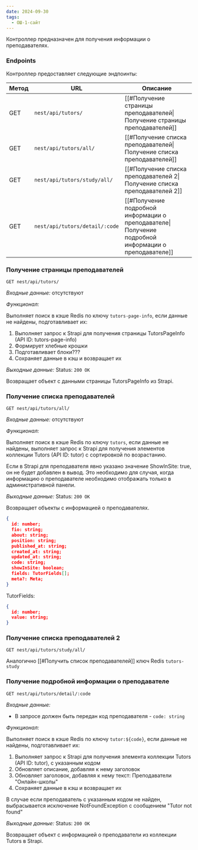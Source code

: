 ```yaml
---
date: 2024-09-30
tags:
  - ОШ-1-сайт
---
```

Контроллер предназначен для получения информации о преподавателях.

### Endpoints

Контроллер предоставляет следующие эндпоинты:

| Метод | URL                            | Описание                                                                                            |
| ----- | ------------------------------ | --------------------------------------------------------------------------------------------------- |
| GET   | `nest/api/tutors/`             | [[#Получение страницы преподавателей\|Получение страницы преподавателей]]                           |
| GET   | `nest/api/tutors/all/`         | [[#Получение списка преподавателей\|Получение списка преподавателей]]                               |
| GET   | `nest/api/tutors/study/all/`   | [[#Получение списка преподавателей 2\|Получение списка преподавателей 2]]                           |
| GET   | `nest/api/tutors/detail/:code` | [[#Получение подробной информации о преподавателе\|Получение подробной информации о преподавателе]] |

### Получение страницы преподавателей

`GET nest/api/tutors/`

*Входные данные:* отсутствуют

*Функционал:*

Выполняет поиск в кэше Redis по ключу `tutors-page-info`, если данные не найдены, подготавливает их:

1. Выполняет запрос к Strapi для получения страницы TutorsPageInfo (API ID: tutors-page-info)
2. Формирует хлебные крошки
3. Подготавливает блоки???
4. Сохраняет данные в кэш и возвращает их

*Выходные данные:* Status: `200 OK`

Возвращает объект с данными страницы TutorsPageInfo из Strapi.

### Получение списка преподавателей

`GET nest/api/tutors/all/`

*Входные данные:* отсутствуют

*Функционал:*

Выполняет поиск в кэше Redis по ключу `tutors`, если данные не найдены, выполняет запрос к Strapi для получения элементов коллекции Tutors (API ID: tutor) с сортировкой по возрастанию.

Если в Strapi для преподавателя явно указано значение ShowInSite: true, он не будет добавлен в вывод. Это необходимо для случая, когда информацию о преподавателе необходимо отображать только в административной панели.

*Выходные данные:* Status: `200 OK`

Возвращает объекты с информацией о преподавателях.

```json
{
  id: number;
  fio: string;
  about: string;
  position: string;
  published_at: string;
  created_at: string;
  updated_at: string;
  code: string;
  showInSite: boolean;
  fields: TutorFields[];
  meta?: Meta;
}
```

TutorFields:

```json
{
  id: number;
  value: string;
}
```

### Получение списка преподавателей 2

`GET nest/api/tutors/study/all/`

Аналогично [[#Получить список преподавателей]] ключ Redis `tutors-study`

### Получение подробной информации о преподавателе

`GET nest/api/tutors/detail/:code`

*Входные данные:*

- В запросе должен быть передан код преподавателя - `code: string`

*Функционал:*

Выполняет поиск в кэше Redis по ключу `tutor:${code}`, если данные не найдены, подготавливает их:

1. Выполняет запрос к Strapi для получения элемента коллекции Tutors (API ID: tutor), с указанным кодом
2. Обновляет описание, добавляя к нему заголовок
3. Обновляет заголовок, добавляя к нему текст: Преподаватели "Онлайн-школы"
4. Сохраняет данные в кэш и возвращает их

В случае если преподаватель с указанным кодом не найден, выбрасывается исключение NotFoundException с сообщением "Tutor not found"

*Выходные данные:* Status: `200 OK`

Возвращает объект с информацией о преподаватели из коллекции Tutors в Strapi.